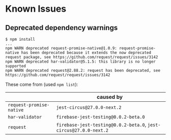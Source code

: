 # Known Issues

## Deprecated dependency warnings

```
$ npm install
...
npm WARN deprecated request-promise-native@1.0.9: request-promise-native has been deprecated because it extends the now deprecated request package, see https://github.com/request/request/issues/3142
npm WARN deprecated har-validator@5.1.5: this library is no longer supported
npm WARN deprecated request@2.88.2: request has been deprecated, see https://github.com/request/request/issues/3142
```

These come from (used `npm list`):

||caused by|
|---|---|
|`request-promise-native`|`jest-circus@27.0.0-next.2`|
|`har-validator`|`firebase-jest-testing@0.0.2-beta.0`|
|`request`|`firebase-jest-testing@0.0.2-beta.0`, `jest-circus@27.0.0-next.2`|

